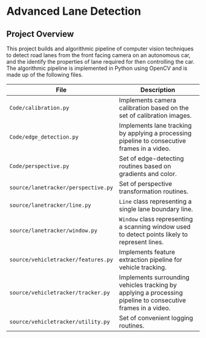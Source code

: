 # Advanced Lane Detection

## Project Overview

This project builds and algorithmic pipeline of computer vision techniques to detect road lanes from the front facing camera on an autonomous car, and the identify the properties of lane required for then controlling the car. The algorithmic pipeline is implemented in Python using OpenCV and is made up of the following files.

| File                                | Description                                                                        |
| ----------------------------------- | ---------------------------------------------------------------------------------- |
| `Code/calibration.py`      | Implements camera calibration based on the set of calibration images. |
| `Code/edge_detection.py`     | Implements lane tracking by applying a processing pipeline to consecutive frames in a video. |
| `Code/perspective.py`   | Set of edge-detecting routines based on gradients and color. |
| `source/lanetracker/perspective.py` | Set of perspective transformation routines. |
| `source/lanetracker/line.py`        | `Line` class representing a single lane boundary line. |
| `source/lanetracker/window.py`      | `Window` class representing a scanning window used to detect points likely to represent lines. |
| `source/vehicletracker/features.py` | Implements feature extraction pipeline for vehicle tracking. |
| `source/vehicletracker/tracker.py`  | Implements surrounding vehicles tracking by applying a processing pipeline to consecutive frames in a video. |
| `source/vehicletracker/utility.py`  | Set of convenient logging routines. |

<!--stackedit_data:
eyJoaXN0b3J5IjpbNzAxNjA5NTA5XX0=
-->